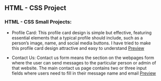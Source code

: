 ## HTML - CSS Project

### HTML - CSS Small Projects:

- Profile Card:
This profile card design is simple but effective, featuring essential elements that a typical profile should include, such as a person’s image, name, and social media buttons. I have tried to make this profile card design attractive and easy to understand 
<a href = "https://resplendent-sprite-630986.netlify.app/">Preview</a>

 - Contact Us:
Contact us form means the section on the webpages form where the user can send messages to the particular person or admin of that website. The main contact us page contains two or three input fields where users need to fill in their message name and email 
<a href = "https://bucolic-starship-3b95c7.netlify.app/">Preview</a>
